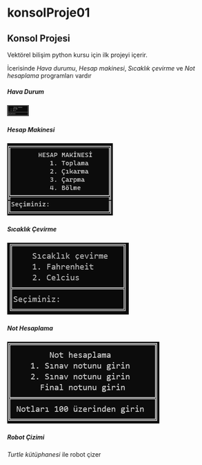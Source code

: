# konsolProje01
<h2>Konsol Projesi</h2>
<p>Vektörel bilişim python kursu için ilk projeyi içerir.</p>
<p>İcerisinde <i>Hava durumu</i>, <i>Hesap makinesi</i>, <i>Sıcaklık çevirme</i> ve <i>Not hesaplama</i> programları vardır</p>
<h5><i>Hava Durum</i></h5>
<img src="./tanitim/02_proje01_hava.png" width='50'></img>
<h5><i>Hesap Makinesi</i></h5>
<img src="./tanitim/02_proje01_hesap.png">
<h5><i>Sıcaklık Çevirme</i></h5>
<img src="./tanitim/sicaklikCevirme_proje01.png">
<h5><i>Not Hesaplama</i></h5>
<img src="./tanitim/notHesaplama_proje01.png">
<h5><i>Robot Çizimi</i></h5>
<p><em>Turtle kütüphanesi</em> ile <stront>robot</strong> çizer</p>
